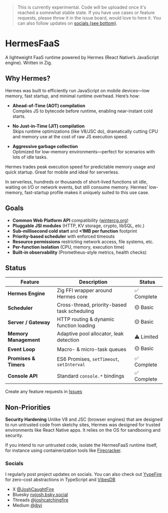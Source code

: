 > This is currently experimental.  Code will be uploaded once it's reached a somewhat stable state.  If you have use cases or feature requests, please throw it in the issue board, would love to here it.  You can also follow updates on [socials (see bottom)](#socials).

# HermesFaaS
A lightweight FaaS runtime powered by Hermes (React Native’s JavaScript engine).  Written in Zig.

## Why Hermes?
Hermes was built to efficiently run JavaScript on mobile devices—low memory, fast startup, and minimal runtime overhead. Here’s how:

- **Ahead-of-Time (AOT) compilation**  
  Compiles JS to bytecode before runtime, enabling near-instant cold starts.
  
- **No Just-in-Time (JIT) compilation**  
  Skips runtime optimizations (like V8/JSC do), dramatically cutting CPU and memory use at the cost of raw JS execution speed.
  
- **Aggressive garbage collection**  
  Optimized for low-memory environments—perfect for scenarios with lots of idle tasks.

Hermes trades peak execution speed for predictable memory usage and quick startup. Great for mobile and ideal for serverless.  

In serverless, hundreds or thousands of short-lived functions sit idle, waiting on I/O or network events, but still consume memory. Hermes’ low-memory, fast-startup profile makes it uniquely suited to this use case.

## Goals
- **Common Web Platform API** compatibility ([wintercg.org](https://wintercg.org))
- **Pluggable JSI modules** (HTTP, KV storage, crypto, libSQL, etc.)
- **Sub-millisecond cold start** and **<1MB per function** footprint
- **Priority-based scheduler** with enforced timeouts
- **Resource permissions** restricting network access, file systems, etc.
- **Per-function isolation** (CPU, memory, execution time)
- **Built-in observability** (Prometheus-style metrics, health checks)

## Status
| Feature                | Description                                        | Status |
|------------------------|----------------------------------------------------|--------|
| **Hermes Engine**      | Zig FFI wrapper around Hermes core                 | ✅ Complete |
| **Scheduler**          | Cross-thread, priority-based task scheduling       | 🟡 Basic |
| **Server / Gateway**   | HTTP routing & dynamic function loading            | 🟡 Basic |
| **Memory Management**  | Adaptive pool allocator, leak detection            | ⚠️ Limited |
| **Event Loop**         | Macro- & micro-task queues                         | 🟡 Basic |
| **Promises & Timers**  | ES6 Promises, `setTimeout`, `setInterval`          | ✅ Complete |
| **Console API**        | Standard `console.*` bindings                      | ✅ Complete |

Create any feature requests in [Issues](https://github.com/nxjosh/HermesFaaS/issues)

## Non-Priorities
**Security Hardening**
Unlike V8 and JSC (browser engines) that are designed to run untrusted code from sketchy sites, Hermes was designed for trusted environments like React Native apps. It relies on the OS for sandboxing and security.

If you intend to run untrusted code, isolate the HermesFaaS runtime itself, for instance using containerization tools like [Firecracker](https://firecracker-microvm.github.io).


### Socials
I regularly post project updates on socials.  You can also check out [YypeFire](https://typefire.dev) for zero-cost abstractions in TypeScript and [VibesDB](https://github.com/nxjosh/vibesDB)
- X [@JoshCaughtFire](https://x.com/JoshCaughtFire)
- Bluesky [nxjosh.bsky.social](https://bsky.app/profile/nxjosh.bsky.social)
- Threads [@joshcatchingfire](https://www.threads.com/@joshcatchingfire)
- Medium [@jbyj](https://medium.com/@jbyj)
